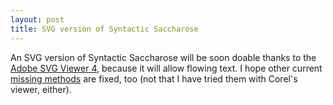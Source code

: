 ```yaml
---
layout: post
title: SVG version of Syntactic Saccharose
---
```


An SVG version of Syntactic Saccharose will be soon doable thanks to the <a href="http://www.protocol7.com/archives/000890.html">Adobe SVG Viewer 4</a>, because it will allow flowing text. I hope other current <a href="http://www.w3.org/TR/SVG/struct.html#DOMInterfaces">missing methods</a> are fixed, too (not that I have tried them with Corel's viewer, either).

